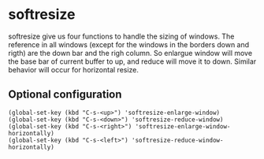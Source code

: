 # softresize

softresize give us four functions to handle the sizing of windows. The reference in all windows (except for the windows in the borders down and rigth) are the down bar and the righ column. So enlargue window will move the base bar of current buffer to up, and reduce will move it to down. Similar behavior will occur for horizontal resize.

## Optional configuration

``` emacs-lisp
(global-set-key (kbd "C-s-<up>") 'softresize-enlarge-window)
(global-set-key (kbd "C-s-<down>") 'softresize-reduce-window)
(global-set-key (kbd "C-s-<right>") 'softresize-enlarge-window-horizontally)
(global-set-key (kbd "C-s-<left>") 'softresize-reduce-window-horizontally)

```

